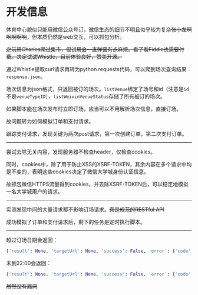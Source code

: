 # 开发信息

体育中心貌似只能用微信公众号订，微信生态的细节不明且似乎较为复杂~~张小龙啊啊啊啊啊~~，但本质仍然是web交互，可以抓包分析。

~~之前用Charles爬过集市，但试用会一直弹窗有点麻烦。看了看Fiddle也需要付费。决定试试Whistle，目前体验良好，赞美开源。~~

通过Whistle提取curl请求再转为python requests代码，可以爬到场次查询结果：`response.json`。

场次信息为json格式，只返回被订的场次。`listVenue`绑定了场号和id（注意是`id`不是`venueTypeID`），`listWeixinVenueStatus`存储了所有被订的场次。

如果脚本能在场次发布时立即订场，应当可以不用解析场次信息，直接订场。

故问题转为如何模拟订单和支付请求。

跟踪支付请求，发现关键为两次post请求，第一次创建订单，第二次支付订单。

---

尝试去除无关内容，发现服务器不检查header，仅检查cookies。

同时，cookies中，除了用于防止XSS的XSRF-TOKEN，其余内容在多个请求中均是不变的，表明这些cookies决定了微信大学城身份认证信息。

故抓包微信HTTPS流量得到cookies，并去除XSRF-TOKEN后，可以稳定地模拟一名大学城用户的请求。

---

实测发现中间的大量请求都不影响订场请求。~~真是规范的RESTful API~~

成功模拟了订单和支付请求后，剩下的任务是定时执行脚本。

---

超过订场日期会返回：

```py
{'result': None, 'targetUrl': None, 'success': False, 'error': {'code': 0, 'message': '已超过可订场日期', 'details': None, 'validationErrors': None}, 'unAuthorizedRequest': False, '__abp': True}
```

未到22:00会返回：

```py
{'result': None, 'targetUrl': None, 'success': False, 'error': {'code': 0, 'message': '未到放场时间22:00', 'details': None, 'validationErrors': None}, 'unAuthorizedRequest': False, '__abp': True}
```

~~居然没有漏洞~~